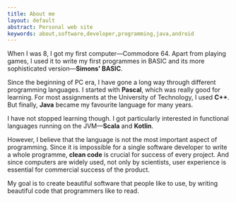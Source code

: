 ```yaml
---
title: About me
layout: default
abstract: Personal web site
keywords: about,software,developer,programming,java,android
---
```


When I was&nbsp;8, I got my first computer—Commodore&nbsp;64.
Apart from playing games, I used it to write my first programmes in BASIC and its more sophisticated version—**Simons' BASIC**.

Since the beginning of PC era, I have gone a long way through different programming languages.
I started with **Pascal**, which was really good for learning. For most assignments at the University of Technology, I used **C++**.
But finally, **Java** became my favourite language for many years.

I have not stopped learning though. I got particularly interested in functional languages running on the JVM—**Scala** and **Kotlin**.

However, I believe that the language is not the most important aspect of programming.
Since it is impossible for a single software developer to write a whole programme, **clean code** is crucial for success of every project.
And since computers are widely used, not only by scientists, user experience is essential for commercial success of the product.

My goal is to create beautiful software that people like to use, by writing beautiful code that programmers like to read.
